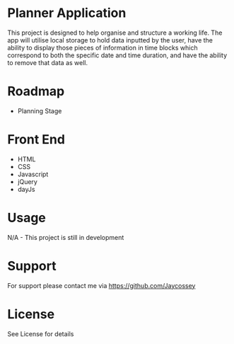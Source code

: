 # Planner Application

This project is designed to help organise and structure a working life. The app will utilise local storage to hold data inputted by the user, have the ability to display those pieces of information in time blocks which correspond to both the specific date and time duration, and have the ability to remove that data as well. 

# Roadmap

- Planning Stage

# Front End

- HTML
- CSS
- Javascript
- jQuery
- dayJs

# Usage 

N/A - This project is still in development

# Support 

For support please contact me via https://github.com/Jaycossey

# License

See License for details